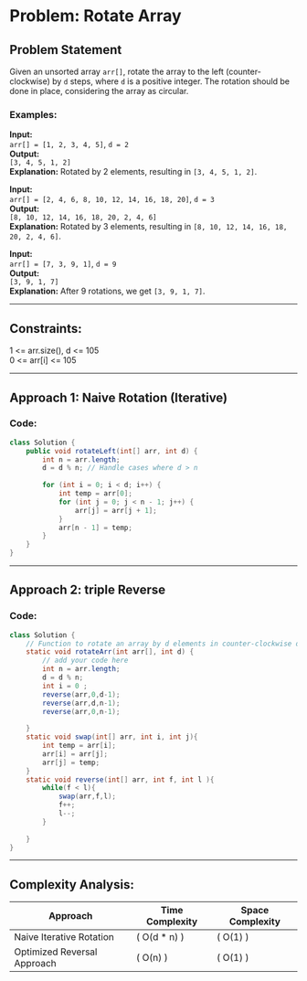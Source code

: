 # Problem: Rotate Array

## Problem Statement
Given an unsorted array `arr[]`, rotate the array to the left (counter-clockwise) by `d` steps, where `d` is a positive integer. The rotation should be done in place, considering the array as circular.

### Examples:

**Input:**  
`arr[] = [1, 2, 3, 4, 5]`, `d = 2`  
**Output:**  
`[3, 4, 5, 1, 2]`  
**Explanation:** Rotated by 2 elements, resulting in `[3, 4, 5, 1, 2]`.

**Input:**  
`arr[] = [2, 4, 6, 8, 10, 12, 14, 16, 18, 20]`, `d = 3`  
**Output:**  
`[8, 10, 12, 14, 16, 18, 20, 2, 4, 6]`  
**Explanation:** Rotated by 3 elements, resulting in `[8, 10, 12, 14, 16, 18, 20, 2, 4, 6]`.

**Input:**  
`arr[] = [7, 3, 9, 1]`, `d = 9`  
**Output:**  
`[3, 9, 1, 7]`  
**Explanation:** After 9 rotations, we get `[3, 9, 1, 7]`.

---

## Constraints:
1 <= arr.size(), d <= 105  
0 <= arr[i] <= 105  

---

## Approach 1: Naive Rotation (Iterative)
### Code:
```java
class Solution {
    public void rotateLeft(int[] arr, int d) {
        int n = arr.length;
        d = d % n; // Handle cases where d > n
        
        for (int i = 0; i < d; i++) {
            int temp = arr[0];
            for (int j = 0; j < n - 1; j++) {
                arr[j] = arr[j + 1];
            }
            arr[n - 1] = temp;
        }
    }
}
```
---

## Approach 2: triple Reverse
### Code:
```java
class Solution {
    // Function to rotate an array by d elements in counter-clockwise direction.
    static void rotateArr(int arr[], int d) {
        // add your code here
        int n = arr.length;
        d = d % n;
        int i = 0 ;
        reverse(arr,0,d-1);
        reverse(arr,d,n-1);
        reverse(arr,0,n-1);
        
    }
    static void swap(int[] arr, int i, int j){
        int temp = arr[i];
        arr[i] = arr[j];
        arr[j] = temp;
    }
    static void reverse(int[] arr, int f, int l ){
        while(f < l){
            swap(arr,f,l);
            f++;
            l--;
        }
        
    }
}
```
---
## Complexity Analysis:

| **Approach**                  | **Time Complexity** | **Space Complexity** |
|-------------------------------|----------------------|-----------------------|
| Naive Iterative Rotation       | \( O(d * n) \)  | \( O(1) \)            |
| Optimized Reversal Approach    | \( O(n) \)           | \( O(1) \)            |



